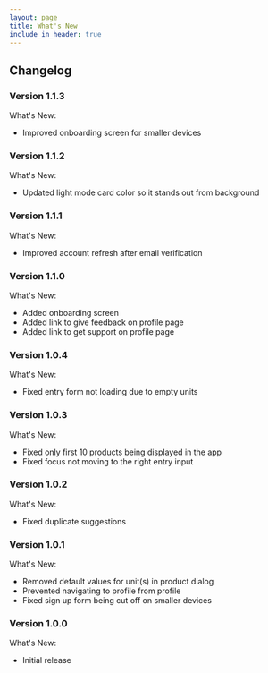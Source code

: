 ```yaml
---
layout: page
title: What's New
include_in_header: true
---
```


## Changelog

### **Version 1.1.3**

What's New:

* Improved onboarding screen for smaller devices

### **Version 1.1.2**

What's New:

* Updated light mode card color so it stands out from background

### **Version 1.1.1**

What's New:

* Improved account refresh after email verification

### **Version 1.1.0**

What's New:

* Added onboarding screen
* Added link to give feedback on profile page
* Added link to get support on profile page

### **Version 1.0.4**

What's New:

* Fixed entry form not loading due to empty units

### **Version 1.0.3**

What's New:

* Fixed only first 10 products being displayed in the app
* Fixed focus not moving to the right entry input

### **Version 1.0.2**

What's New:

* Fixed duplicate suggestions

### **Version 1.0.1**

What's New:

* Removed default values for unit(s) in product dialog
* Prevented navigating to profile from profile
* Fixed sign up form being cut off on smaller devices

### **Version 1.0.0**

What's New:

* Initial release
